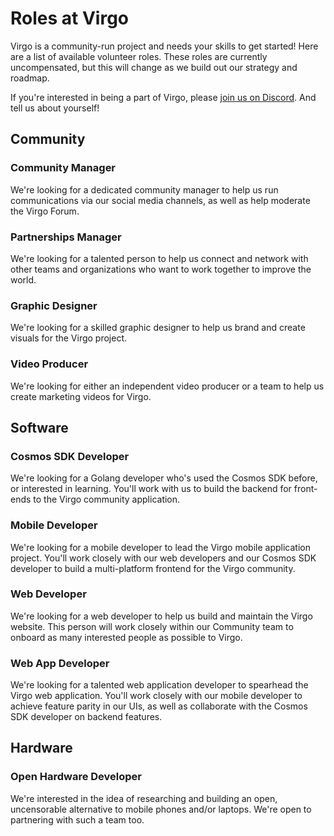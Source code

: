 # Roles at Virgo

Virgo is a community-run project and needs your skills to get started! Here are a list of available volunteer roles. These roles are currently uncompensated, but this will change as we build out our strategy and roadmap.

If you're interested in being a part of Virgo, please [join us on Discord](https://discord.gg/Y7E5hwj). And tell us about yourself!

## Community

### Community Manager
We're looking for a dedicated community manager to help us run communications via our social media channels, as well as help moderate the Virgo Forum.

### Partnerships Manager
We're looking for a talented person to help us connect and network with other teams and organizations who want to work together to improve the world.

### Graphic Designer
We're looking for a skilled graphic designer to help us brand and create visuals for the Virgo project.

### Video Producer
We're looking for either an independent video producer or a team to help us create marketing videos for Virgo.

## Software

### Cosmos SDK Developer
We're looking for a Golang developer who's used the Cosmos SDK before, or interested in learning. You'll work with us to build the backend for front-ends to the Virgo community application.

### Mobile Developer
We're looking for a mobile developer to lead the Virgo mobile application project. You'll work closely with our web developers and our Cosmos SDK developer to build a multi-platform frontend for the Virgo community.

### Web Developer
We're looking for a web developer to help us build and maintain the Virgo website. This person will work closely within our Community team to onboard as many interested people as possible to Virgo.

### Web App Developer
We're looking for a talented web application developer to spearhead the Virgo web application. You'll work closely with our mobile developer to achieve feature parity in our UIs, as well as collaborate with the Cosmos SDK developer on backend features.

## Hardware

### Open Hardware Developer
We're interested in the idea of researching and building an open, uncensorable alternative to mobile phones and/or laptops. We're open to partnering with such a team too.

